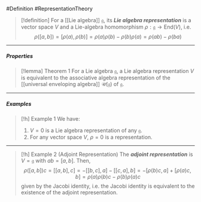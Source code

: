 #Definition #RepresentationTheory 

> [!definition]
> For a [[Lie algebra]] $\mathfrak{g}$, its ***Lie algebra representation*** is a vector space $V$ and a Lie-algebra homomorphism $\rho:\mathfrak{g}\to \text{End}(V)$, i.e. $$\rho([a,b])=[\rho(a),\rho(b)]=\rho(a)\rho(b)-\rho(b)\rho(a)=\rho(ab)-\rho(ba)$$
---
##### Properties
> [!lemma] Theorem 1
> For a Lie algebra $\mathfrak{g}$, a Lie algebra representation $V$ is equivalent to the associative algebra representation of the [[universal enveloping algebra]] $\mathcal{U}(\mathfrak{g})$ of $\mathfrak{g}$.
---
##### Examples
> [!h] Example 1
> We have:
> 1. $V=0$ is a Lie algebra representation of any $\mathfrak{g}$.
> 2. For any vector space $V$, $\rho=0$ is a representation.
---
> [!h] Example 2 (Adjoint Representation)
> The ***adjoint representation*** is $V=\mathfrak{g}$ with $ab=[a,b]$. Then, $$\rho([a,b])c=[[a,b],c]=-[[b,c],a]-[[c,a],b]=-[\rho(b)c,a]+[\rho(a)c,b]=\rho(a)\rho(b)c-\rho(b)\rho(a)c$$given by the Jacobi identity, i.e. the Jacobi identity is equivalent to the existence of the adjoint representation.